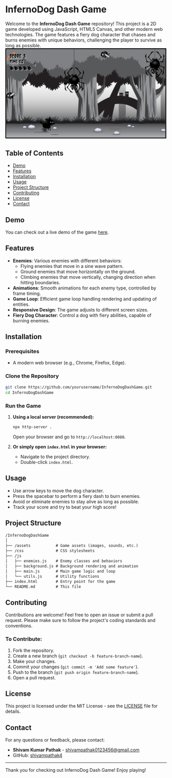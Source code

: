 # InfernoDog Dash Game

Welcome to the **InfernoDog Dash Game** repository! This project is a 2D game developed using JavaScript, HTML5 Canvas, and other modern web technologies. The game features a fiery dog character that chases and burns enemies with unique behaviors, challenging the player to survive as long as possible.
![alt text](Game-1.png)
## Table of Contents
- [Demo](#demo)
- [Features](#features)
- [Installation](#installation)
- [Usage](#usage)
- [Project Structure](#project-structure)
- [Contributing](#contributing)
- [License](#license)
- [Contact](#contact)

## Demo
You can check out a live demo of the game [here](https://2d-jsgame.netlify.app/).

## Features
- **Enemies**: Various enemies with different behaviors:
  - Flying enemies that move in a sine wave pattern.
  - Ground enemies that move horizontally on the ground.
  - Climbing enemies that move vertically, changing direction when hitting boundaries.
- **Animations**: Smooth animations for each enemy type, controlled by frame timing.
- **Game Loop**: Efficient game loop handling rendering and updating of entities.
- **Responsive Design**: The game adjusts to different screen sizes.
- **Fiery Dog Character**: Control a dog with fiery abilities, capable of burning enemies.

## Installation

### Prerequisites
- A modern web browser (e.g., Chrome, Firefox, Edge).

### Clone the Repository
```bash
git clone https://github.com/yourusername/InfernoDogDashGame.git
cd InfernoDogDashGame
```

### Run the Game
1. **Using a local server (recommended):**
   ```bash
   npx http-server .
   ```
   Open your browser and go to `http://localhost:8080`.

2. **Or simply open `index.html` in your browser:**
   - Navigate to the project directory.
   - Double-click `index.html`.

## Usage
- Use arrow keys to move the dog character.
- Press the spacebar to perform a fiery dash to burn enemies.
- Avoid or eliminate enemies to stay alive as long as possible.
- Track your score and try to beat your high score!

## Project Structure
```
/InfernoDogDashGame
│
├── /assets           # Game assets (images, sounds, etc.)
├── /css              # CSS stylesheets
├── /js
│   ├── enemies.js    # Enemy classes and behaviors
│   ├── background.js # Background rendering and animation
│   ├── main.js       # Main game logic and loop
│   └── utils.js      # Utility functions
├── index.html        # Entry point for the game
└── README.md         # This file
```

## Contributing
Contributions are welcome! Feel free to open an issue or submit a pull request. Please make sure to follow the project's coding standards and conventions.

### To Contribute:
1. Fork the repository.
2. Create a new branch (`git checkout -b feature-branch-name`).
3. Make your changes.
4. Commit your changes (`git commit -m 'Add some feature'`).
5. Push to the branch (`git push origin feature-branch-name`).
6. Open a pull request.

## License
This project is licensed under the MIT License - see the [LICENSE](LICENSE) file for details.

## Contact
For any questions or feedback, please contact:
- **Shivam Kumar Pathak** - [shivampathak0123456@gmail.com](mailto:shivampathak0123456@gmail.com)
- GitHub: [shivampathak4](https://github.com/shivampathak4)

---

Thank you for checking out InfernoDog Dash Game! Enjoy playing!



